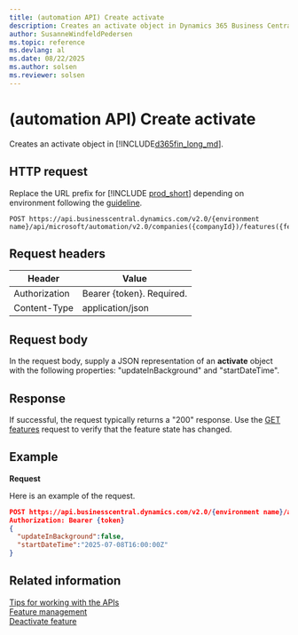 ```yaml
---
title: (automation API) Create activate
description: Creates an activate object in Dynamics 365 Business Central.
author: SusanneWindfeldPedersen
ms.topic: reference
ms.devlang: al
ms.date: 08/22/2025
ms.author: solsen
ms.reviewer: solsen
---
```


# (automation API) Create activate

Creates an activate object in [!INCLUDE[d365fin_long_md](../../includes/d365fin_long_md.md)].

## HTTP request

Replace the URL prefix for [!INCLUDE [prod_short](../../includes/prod_short.md)] depending on environment following the [guideline](../../api-reference/v2.0/enabling-apis-for-dynamics-nav.md).


```
POST https://api.businesscentral.dynamics.com/v2.0/{environment name}/api/microsoft/automation/v2.0/companies({companyId})/features({featureId})/Microsoft.NAV.activate
```

## Request headers

|Header|Value|
|------|-----|
|Authorization  |Bearer {token}. Required. |
|Content-Type  |application/json|

## Request body

In the request body, supply a JSON representation of an **activate** object with the following properties: "updateInBackground" and "startDateTime".

## Response

If successful, the request typically returns a "200" response. Use the [GET features](../resources/dynamics_featuremanagement.md) request to verify that the feature state has changed.

## Example

**Request**

Here is an example of the request.

```json
POST https://api.businesscentral.dynamics.com/v2.0/{environment name}/api/microsoft/automation/v2.0/companies({companyId})/features({featureId})/Microsoft.NAV.activate
Authorization: Bearer {token}
{
  "updateInBackground":false,
  "startDateTime":"2025-07-08T16:00:00Z"
}
```

## Related information

[Tips for working with the APIs](../../developer/devenv-connect-apps-tips.md)  
[Feature management](../resources/dynamics_featuremanagement.md)  
[Deactivate feature](../resources/dynamics_deactivate.md)
